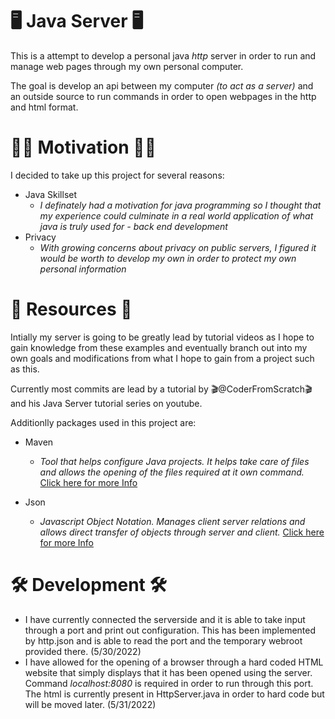 # 🖥 Java Server 🖥
This is a attempt to develop a personal java *http* server in order to run and manage web pages through my own personal computer.

The goal is develop an api between my computer *(to act as a server)* and an outside source to run commands in order to open webpages in the http and html format.

# 💪🏽 Motivation 💪🏽
I decided to take up this project for several reasons:
* Java Skillset
  - *I definately had a motivation for java programming so I thought that my experience could culminate in a real world application of what java is truly used for - back end development*
*  Privacy
   - *With growing concerns about privacy on public servers, I figured it would be worth to develop my own in order to protect my own personal information*

# 🔬 Resources 🔬
Intially my server is going to be greatly lead by tutorial videos as I hope to gain knowledge from these examples and eventually branch out into my own goals and modifications from what I hope to gain from a project such as this.

Currently most commits are lead by a tutorial by 🎬@CoderFromScratch🎬 and his Java Server tutorial series on youtube.

Additionlly packages used in this project are:
* Maven
   - *Tool that helps configure Java projects. It helps take care of files and allows the opening of the files required at it own command.* [Click here for more Info](https://www.simplilearn.com/tutorials/maven-tutorial/what-is-maven)

* Json 
   - *Javascript Object Notation. Manages client server relations and allows direct transfer of objects through server and client.* [Click here for more Info](https://www.youtube.com/watch?v=JuFdz8f-cT4)


# 🛠 Development 🛠
* I have currently connected the serverside and it is able to take input through a port and print out configuration. This has been implemented by http.json and is able to read the port and the temporary webroot provided there. (5/30/2022)
* I have allowed for the opening of a browser through a hard coded HTML website that simply displays that it has been opened using the server. Command *localhost:8080* is required in order to run through this port. The html is currently present in HttpServer.java in order to hard code but will be moved later. (5/31/2022)

